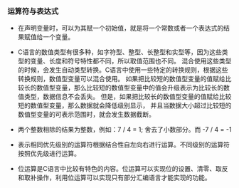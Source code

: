 ### 运算符与表达式

* 在声明变量时，可以为其赋一个初始值，就是将一个常数或者一个表达式的结果赋值给一个变量。

* C语言的数值类型有很多种，如字符型、整型、长整型和实型等，因为这些类型的变量、长度和符号特性都不同，所以取值范围也不同。
混合使用这些类型的时候，会发生自动类型转换。C语言中使用一些特定的转换规则，根据这些转换规则，数值型变量可以混合使用。
如果把比较短的数值型变量的值赋给比较长的数值型变量，那么比较短的数值型变量中的值会升级表示为比较长的数值类型，数据信息不会丢失。
但是，如果把比较长的数值型变量的值赋给比较短的数值型变量，那么数据就会降低级别显示，
并且当数据大小超过比较短的数值型变量的可表示范围时，就会发生数据截断。

* 两个整数相除的结果为整数，例如：7 / 4 = 1; 舍去了小数部分。而 -7 / 4 = -1

* 表示相同优先级别的运算符根据结合性自左向右进行运算。不同级别的运算符按照优先级进行运算。

* 位运算是C语言中比较有特色的内容。位运算可以实现位的设置、清零、取反和取补操作，利用位运算可以实现只有部分汇编语言才能实现的功能。
